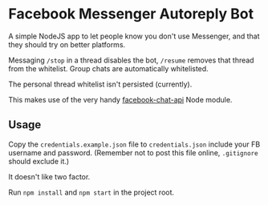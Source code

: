 # Facebook Messenger Autoreply Bot

A simple NodeJS app to let people know you don't use Messenger, and that
they should try on better platforms.

Messaging `/stop` in a thread disables the bot, `/resume` removes that
thread from the whitelist. Group chats are automatically whitelisted.

The personal thread whitelist isn't persisted (currently).

This makes use of the very handy [facebook-chat-api](https://github.com/Schmavery/facebook-chat-api/) Node module.

## Usage

Copy the `credentials.example.json` file to `credentials.json` include your 
FB username and password. (Remember not to post this file online,
`.gitignore` should exclude it.)

It doesn't like two factor.

Run `npm install` and `npm start` in the project root.
